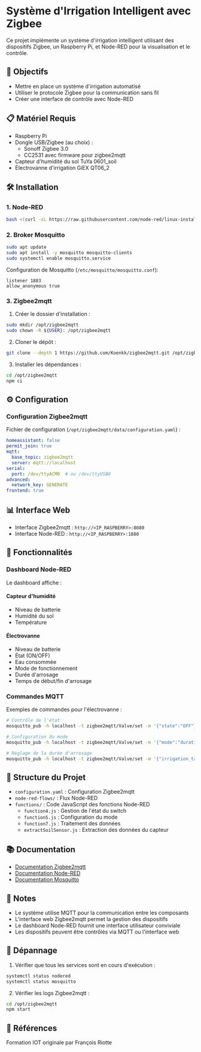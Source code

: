 # Système d'Irrigation Intelligent avec Zigbee

Ce projet implémente un système d'irrigation intelligent utilisant des dispositifs Zigbee, un Raspberry Pi, et Node-RED pour la visualisation et le contrôle.

## 🎯 Objectifs
- Mettre en place un système d'irrigation automatisé
- Utiliser le protocole Zigbee pour la communication sans fil
- Créer une interface de contrôle avec Node-RED

## 📋 Matériel Requis

- Raspberry Pi
- Dongle USB/Zigbee (au choix) :
  - Sonoff Zigbee 3.0
  - CC2531 avec firmware pour zigbee2mqtt
- Capteur d'humidité du sol TuYa 0601_soil
- Électrovanne d'irrigation GiEX QT06_2

## 🛠️ Installation

### 1. Node-RED
```bash
bash <(curl -sL https://raw.githubusercontent.com/node-red/linux-installers/master/deb/update-nodejs-and-nodered)
```

### 2. Broker Mosquitto
```bash
sudo apt update
sudo apt install -y mosquitto mosquitto-clients
sudo systemctl enable mosquitto.service
```

Configuration de Mosquitto (`/etc/mosquitto/mosquitto.conf`):
```
listener 1883
allow_anonymous true
```

### 3. Zigbee2mqtt

1. Créer le dossier d'installation :
```bash
sudo mkdir /opt/zigbee2mqtt
sudo chown -R ${USER}: /opt/zigbee2mqtt
```

2. Cloner le dépôt :
```bash
git clone --depth 1 https://github.com/Koenkk/zigbee2mqtt.git /opt/zigbee2mqtt
```

3. Installer les dépendances :
```bash
cd /opt/zigbee2mqtt
npm ci
```

## ⚙️ Configuration

### Configuration Zigbee2mqtt

Fichier de configuration (`/opt/zigbee2mqtt/data/configuration.yaml`) :
```yaml
homeassistant: false
permit_join: true
mqtt:
  base_topic: zigbee2mqtt
  server: mqtt://localhost
serial:
  port: /dev/ttyACM0  # ou /dev/ttyUSB0
advanced:
  network_key: GENERATE
frontend: true
```

## 📊 Interface Web

- Interface Zigbee2mqtt : `http://<IP_RASPBERRY>:8080`
- Interface Node-RED : `http://<IP_RASPBERRY>:1880`

## 🔄 Fonctionnalités

### Dashboard Node-RED
Le dashboard affiche :

#### Capteur d'humidité
- Niveau de batterie
- Humidité du sol
- Température

#### Électrovanne
- Niveau de batterie
- État (ON/OFF)
- Eau consommée
- Mode de fonctionnement
- Durée d'arrosage
- Temps de début/fin d'arrosage

### Commandes MQTT

Exemples de commandes pour l'électrovanne :
```bash
# Contrôle de l'état
mosquitto_pub -h localhost -t zigbee2mqtt/Valve/set -m '{"state":"OFF"}'

# Configuration du mode
mosquitto_pub -h localhost -t zigbee2mqtt/Valve/set -m '{"mode":"duration"}'

# Réglage de la durée d'arrosage
mosquitto_pub -h localhost -t zigbee2mqtt/Valve/set -m '{"irrigation_target":60}'
```

## 📁 Structure du Projet

- `configuration.yaml` : Configuration Zigbee2mqtt
- `node-red-flows/` : Flux Node-RED
- `functions/` : Code JavaScript des fonctions Node-RED
  - `function4.js` : Gestion de l'état du switch
  - `function5.js` : Configuration du mode
  - `function7.js` : Traitement des données
  - `extractSoilSensor.js` : Extraction des données du capteur

## 📚 Documentation

- [Documentation Zigbee2mqtt](https://www.zigbee2mqtt.io/)
- [Documentation Node-RED](https://nodered.org/docs/)
- [Documentation Mosquitto](https://mosquitto.org/documentation/)

## 📝 Notes

- Le système utilise MQTT pour la communication entre les composants
- L'interface web Zigbee2mqtt permet la gestion des dispositifs
- Le dashboard Node-RED fournit une interface utilisateur conviviale
- Les dispositifs peuvent être contrôlés via MQTT ou l'interface web

## 🔧 Dépannage

1. Vérifier que tous les services sont en cours d'exécution :
```bash
systemctl status nodered
systemctl status mosquitto
```

2. Vérifier les logs Zigbee2mqtt :
```bash
cd /opt/zigbee2mqtt
npm start
```

## 📖 Références

Formation IOT originale par François Riotte
